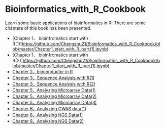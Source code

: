 # Bioinformatics_with_R_Cookbook

Learn some basic applications of bioinformatics in R.
There are some chapters of this book has been presented.
* [Chapter 1、 bioinfromatics start with R(1)]https://github.com/Chengshu21/Bioinformatics_with_R_Cookbook/blob/master/Chapter1_start_with_R_part(1).ipynb)
* [Chapter 1、 bioinfromatics start with R(2)]https://github.com/Chengshu21/Bioinformatics_with_R_Cookbook/blob/master/Chapter1_start_with_R_part(1).ipynb)
* [Chapter 2、bioconductor in R](https://github.com/Chengshu21/Bioinformatics_with_R_Cookbook/blob/master/Chapter2_bioconductor_in_R.ipynb)
* [Chapter 3、Sequence Analysis with R(1)](https://github.com/Chengshu21/Bioinformatics_with_R_Cookbook/blob/master/Chapter3_Sequence_analysis_PART(1)_read.ipynb)
* [Chapter 3、Sequence Analysis with R(2)](https://github.com/Chengshu21/Bioinformatics_with_R_Cookbook/blob/master/Chapter3_Sequence_analysis_PART(1)_read.ipynb)
* [Chapter 5、Analyzing Microarray Data(1)](https://github.com/Chengshu21/Bioinformatics_with_R_Cookbook/blob/master/Chapter5_Microarray_Data_analysis_PART(1)_data_process.ipynb)
* [Chapter 5、Analyzing Microarray Data(2)](https://github.com/Chengshu21/Bioinformatics_with_R_Cookbook/blob/master/Chapter5_Microarray_Data_analysis_PART(2).ipynb)
* [Chapter 5、Analyzing Microarray Data(3)](https://github.com/Chengshu21/Bioinformatics_with_R_Cookbook/blob/master/Chapter5_Microarray_Data_analysis_PART(3).ipynb)
* [Chapter 6、Analyzing GWAS data(1)](https://github.com/Chengshu21/Bioinformatics_with_R_Cookbook/blob/master/Chapter_6_Analyzing_GWAS_Data_PART(1).ipynb)
* [Chapter 8、Analysing NGS Data(1)](https://github.com/Chengshu21/Bioinformatics_with_R_Cookbook/blob/master/Chapter_8_Analyzing_NGS_Data_PART(1).ipynb)
* [Chapter 8、Analysing NGS Data(2)](https://github.com/Chengshu21/Bioinformatics_with_R_Cookbook/blob/master/Chapter_8_Analyzing_NGS_Data_PART(2).ipynb)
